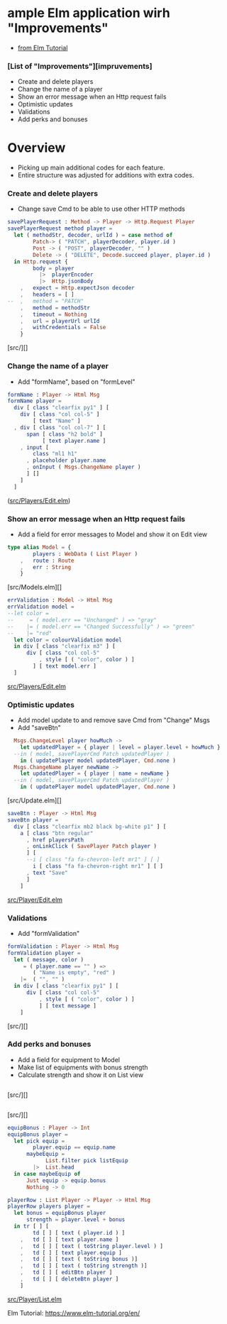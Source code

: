 ample Elm application wirh "Improvements"
=
- [from Elm Tutorial][tutorial]

[tutorial]: https://www.elm-tutorial.org/en/

### [List of "Improvements"][impruvements] ###
- Create and delete players
- Change the name of a player
- Show an error message when an Http request fails
- Optimistic updates
- Validations
- Add perks and bonuses

[improvements]: https://www.elm-tutorial.org/en/09-conclusion/01-improvements.html

# Overview
- Picking up main additional codes for each feature.
- Entire structure was adjusted for additions with extra codes.

[edit]: https://github.com/whatarule/elm/tree/master/tutorial/application/src/Players/Edit.elm
[list]: https://github.com/whatarule/elm/tree/master/tutorial/application/src/Players/List.elm

### Create and delete players
- Change save Cmd to be able to use other HTTP methods
```elm
savePlayerRequest : Method -> Player -> Http.Request Player
savePlayerRequest method player =
  let ( methodStr, decoder, urlId ) = case method of
        Patch-> ( "PATCH", playerDecoder, player.id )
        Post -> ( "POST", playerDecoder, "" )
        Delete -> ( "DELETE", Decode.succeed player, player.id )
  in Http.request {
        body = player
          |>  playerEncoder
          |>  Http.jsonBody
    ,   expect = Http.expectJson decoder
    ,   headers = [ ]
--  ,   method = "PATCH"
    ,   method = methodStr
    ,   timeout = Nothing
    ,   url = playerUrl urlId
    ,   withCredentials = False
    }

```
[src/][]

### Change the name of a player
- Add "formName", based on "formLevel"
```elm
formName : Player -> Html Msg
formName player =
  div [ class "clearfix py1" ] [
    div [ class "col col-5" ]
        [ text "Name" ]
  , div [ class "col col-7" ] [
      span [ class "h2 bold" ]
           [ text player.name ]
    , input [
        class "ml1 h1"
      , placeholder player.name
      , onInput ( Msgs.ChangeName player )
      ] []
    ]
  ]
```
([src/Players/Edit.elm][edit])

### Show an error message when an Http request fails
- Add a field for error messages to Model and show it on Edit view
```elm
type alias Model = {
        players : WebData ( List Player )
    ,   route : Route
    ,   err : String
    }
```
[src/Models.elm][]
```elm
errValidation : Model -> Html Msg
errValidation model =
--let color =
--     = ( model.err == "Unchanged" ) => "gray"
--    |= ( model.err == "Changed Successfully" ) => "green"
--    |= "red"
  let color = colourValidation model
  in div [ class "clearfix m3" ] [
      div [ class "col col-5"
          , style [ ( "color", color ) ]
        ] [ text model.err ]
  ]
```
[src/Players/Edit.elm][edit]

### Optimistic updates
- Add model update to and remove save Cmd from "Change" Msgs
- Add "saveBtn"
```elm
  Msgs.ChangeLevel player howMuch ->
    let updatedPlayer = { player | level = player.level + howMuch }
  --in ( model, savePlayerCmd Patch updatedPlayer )
    in ( updatePlayer model updatedPlayer, Cmd.none )
  Msgs.ChangeName player newName ->
    let updatedPlayer = { player | name = newName }
  --in ( model, savePlayerCmd Patch updatedPlayer )
    in ( updatePlayer model updatedPlayer, Cmd.none )
```
[src/Update.elm][]
```elm
saveBtn : Player -> Html Msg
saveBtn player =
  div [ class "clearfix mb2 black bg-white p1" ] [
    a [ class "btn regular"
      , href playersPath
      , onLinkClick ( SavePlayer Patch player )
      ] [
      --i [ class "fa fa-chevron-left mr1" ] [ ]
        i [ class "fa fa-chevron-right mr1" ] [ ]
      , text "Save"
      ]
    ]
```
[src/Player/Edit.elm][edit]
### Validations
- Add "formValidation"
```elm
formValidation : Player -> Html Msg
formValidation player =
  let ( message, color )
     = ( player.name == "" ) =>
        ( "Name is empty", "red" )
    |=  ( "", "" )
  in div [ class "clearfix py1" ] [
      div [ class "col col-5"
          , style [ ( "color", color ) ]
          ] [ text message ]
    ]
```
[src/][]
### Add perks and bonuses
- Add a field for equipment to Model
- Make list of equipments with bonus strength
- Calculate strength and show it on List view
```elm
```
[src/][]

```elm
```
[src/][]

```elm
equipBonus : Player -> Int
equipBonus player =
  let pick equip =
        player.equip == equip.name
      maybeEquip =
            List.filter pick listEquip
        |>  List.head
  in case maybeEquip of
      Just equip -> equip.bonus
      Nothing -> 0

playerRow : List Player -> Player -> Html Msg
playerRow players player =
  let bonus = equipBonus player
      strength = player.level + bonus
  in tr [ ] [
        td [ ] [ text ( player.id ) ]
    ,   td [ ] [ text player.name ]
    ,   td [ ] [ text ( toString player.level ) ]
    ,   td [ ] [ text player.equip ]
    ,   td [ ] [ text ( toString bonus )]
    ,   td [ ] [ text ( toString strength )]
    ,   td [ ] [ editBtn player ]
    ,   td [ ] [ deleteBtn player ]
    ]
```
[src/Player/List.elm][list]


Elm Tutorial:
https://www.elm-tutorial.org/en/


